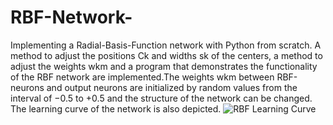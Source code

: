 # RBF-Network-
Implementing a Radial-Basis-Function network with Python from scratch. A method to
adjust the positions Ck and widths sk of the centers, a method to adjust the weights wkm
and a program that demonstrates the functionality of the RBF network are implemented.The weights wkm between RBF-neurons and output neurons are initialized by random
values from the interval of −0.5 to +0.5 and the structure of the network can be changed.
The learning curve of the network is also depicted. 
![RBF Learning Curve](https://user-images.githubusercontent.com/48643570/166121242-0a645d07-8c01-421a-b67c-37b50a6cef31.png)
